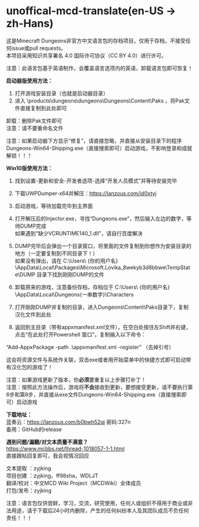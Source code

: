# unoffical-mcd-translate(en-US → zh-Hans)
这是Minecraft Dungeons非官方中文语言包的存档项目，仅用于存档，不接受任何issue或pull requests。  
本项目采用知识共享署名 4.0 国际许可协议（CC BY 4.0）进行许可。  

注意：此语言包基于英语制作，会覆盖语言选项内的英语，卸载语言包即可恢复！  

**启动器版使用方法：**  

1. 打开游戏安装目录（也就是启动器目录）  
2. 进入 \products\dungeons\dungeons\Dungeons\Content\Paks ，将Pak文件直接复制到此处即可  
  
  卸载：删除Pak文件即可  
  注意：请不要重命名文件  

  注意：如果启动器下方显示“修复”，请直接忽略，并直接从安装目录下的程序 Dungeons-Win64-Shipping.exe（直接搜索即可）启动游戏，不影响登录和成就解锁！！！  

**Win10版使用方法：**  
1. 找到设置-更新和安全-开发者选项-选择“开发人员模式”并等待安装完毕  
2. 下载UWPDumper-x64并解压：https://lanzous.com/id0xtyj  
3. 启动游戏，等待加载完毕到主界面  
4. 打开解压后的Injector.exe，寻找“Dungeons.exe”，然后输入左边的数字，等待DUMP完成  
如果遇到“缺少VCRUNTIME140_1.dll”，请自行百度解决  

5. DUMP完毕后会弹出一个目录窗口，将里面的文件复制到你想作为安装目录的地方（一定要复制到不同目录下！）  
如果没有弹出，请在 C:\Users\ {你的用户名} \AppData\Local\Packages\Microsoft.Lovika_8wekyb3d8bbwe\TempState\DUMP 目录下找到刚刚DUMP的文件  

6. 卸载原来的游戏，注意备份存档，存档位于 C:\Users\ {你的用户名} \AppData\Local\Dungeons\{一串数字}\Characters  
7. 打开刚刚DUMP并复制的目录，进入Dungeons\Content\Paks目录下，复制汉化文件到此处  
8. 返回到主目录（带有appxmanifest.xml文件），在空白处按住左Shift并右键，点击“在此处打开Powershell 窗口”，复制输入以下命令：  

“Add-AppxPackage -path .\appxmanifest.xml -register” （去掉引号）  

这会将资源文件与系统作关联，双击exe或者用开始菜单中的快捷方式即可启动带有汉化包的游戏了！  

注意：如果游戏更新了版本，你**必须**要重复以上步骤打补丁！  
注意：按照此方法操作后，游戏将**不会**接收到更新，要想接受更新，请不要执行第6步和第8步，并直接从exe文件Dungeons-Win64-Shipping.exe（直接搜索即可）启动游戏  

**下载地址：**  
蓝奏云：https://lanzous.com/b0bwh52qj   密码:327n  
备用：GitHub的release

**遇到问题/漏翻/对文本质量不满意？**  
https://www.mcbbs.net/thread-1018057-1-1.html  
直接跟帖回复即可，我会视情况回应

文本提取 ：zyjking  
项目创建 ：zyjking，ff98sha，WDLJT  
翻译/校对：中文MCD Wiki Project（MCDWiki）全体成员  
打包/发布：zyjking  

注意：语言包仅供尝鲜，学习，交流，研究使用，任何人或组织不得用于商业或非法用途，请于下载后24小时内删除，产生的任何纠纷本人及其团队成员不负任何责任！！！  

